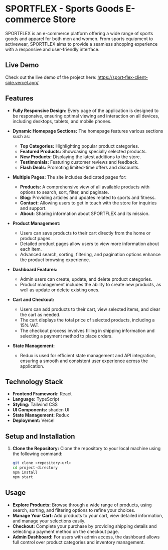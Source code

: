 # SPORTFLEX - Sports Goods E-commerce Store

SPORTFLEX is an e-commerce platform offering a wide range of sports goods and apparel for both men and women. From sports equipment to activewear, SPORTFLEX aims to provide a seamless shopping experience with a responsive and user-friendly interface.

## Live Demo

Check out the live demo of the project here: https://sport-flex-client-side.vercel.app/

## Features

- **Fully Responsive Design:** Every page of the application is designed to be responsive, ensuring optimal viewing and interaction on all devices, including desktops, tablets, and mobile phones.
- **Dynamic Homepage Sections:** The homepage features various sections such as:

  - **Top Categories:** Highlighting popular product categories.
  - **Featured Products:** Showcasing specially selected products.
  - **New Products:** Displaying the latest additions to the store.
  - **Testimonials:** Featuring customer reviews and feedback.
  - **Flash Deals:** Promoting limited-time offers and discounts.

- **Multiple Pages:** The site includes dedicated pages for:

  - **Products:** A comprehensive view of all available products with options to search, sort, filter, and paginate.
  - **Blog:** Providing articles and updates related to sports and fitness.
  - **Contact:** Allowing users to get in touch with the store for inquiries and support.
  - **About:** Sharing information about SPORTFLEX and its mission.

- **Product Management:**

  - Users can save products to their cart directly from the home or product pages.
  - Detailed product pages allow users to view more information about each item.
  - Advanced search, sorting, filtering, and pagination options enhance the product browsing experience.

- **Dashboard Features:**

  - Admin users can create, update, and delete product categories.
  - Product management includes the ability to create new products, as well as update or delete existing ones.

- **Cart and Checkout:**

  - Users can add products to their cart, view selected items, and clear the cart as needed.
  - The cart displays the total price of selected products, including a 15% VAT.
  - The checkout process involves filling in shipping information and selecting a payment method to place orders.

- **State Management:**
  - Redux is used for efficient state management and API integration, ensuring a smooth and consistent user experience across the application.

## Technology Stack

- **Frontend Framework:** React
- **Language:** TypeScript
- **Styling:** Tailwind CSS
- **UI Components:** shadcn UI
- **State Management:** Redux
- **Deployment:** Vercel

## Setup and Installation

1. **Clone the Repository:** Clone the repository to your local machine using the following command:
   ```bash
   git clone <repository-url>
   cd project-directory
   npm install
   npm start
   ```

## Usage

- **Explore Products:** Browse through a wide range of products, using search, sorting, and filtering options to refine your choices.
- **Manage Your Cart:** Add products to your cart, view detailed information, and manage your selections easily.
- **Checkout:** Complete your purchase by providing shipping details and selecting a payment method on the checkout page.
- **Admin Dashboard:** For users with admin access, the dashboard allows full control over product categories and inventory management.
